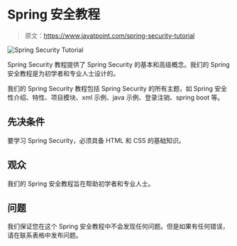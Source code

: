 # Spring 安全教程

> 原文：<https://www.javatpoint.com/spring-security-tutorial>

![Spring Security Tutorial](../img/b87a1951987dbcd9158dfa457999fe5e.png)

Spring Security 教程提供了 Spring Security 的基本和高级概念。我们的 Spring 安全教程是为初学者和专业人士设计的。

我们的 Spring Security 教程包括 Spring Security 的所有主题，如 Spring 安全性介绍、特性、项目模块、xml 示例、java 示例、登录注销、spring boot 等。

## 先决条件

要学习 Spring Security，必须具备 HTML 和 CSS 的基础知识。

## 观众

我们的 Spring 安全教程旨在帮助初学者和专业人士。

## 问题

我们保证您在这个 Spring 安全教程中不会发现任何问题。但是如果有任何错误，请在联系表格中发布问题。